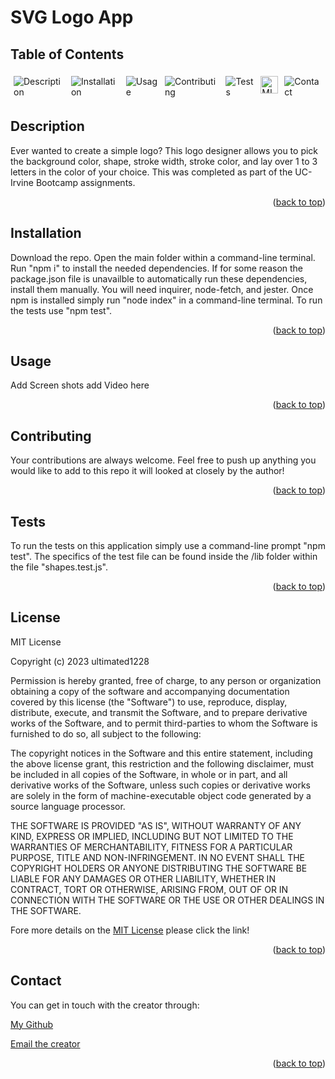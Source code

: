 <p id="back_to_top"></p>


# SVG Logo App


  ## Table of Contents

  <div style="display: flex;">
  <a href="#description" style="text-decoration: none; margin: 5px;">
    <img src="https://img.shields.io/badge/Description-37a779?style=for-the-badge" alt="Description" />
  </a>
  <a href="#installation" style="text-decoration: none; margin: 5px;">
    <img src="https://img.shields.io/badge/Installation-37a779?style=for-the-badge" alt="Installation" />
  </a>
  <a href="#usage" style="text-decoration: none; margin: 5px;">
    <img src="https://img.shields.io/badge/Usage-37a779?style=for-the-badge" alt="Usage" />
  </a>
  <a href="#contributing" style="text-decoration: none; margin: 5px;">
    <img src="https://img.shields.io/badge/Contributing-37a779?style=for-the-badge" alt="Contributing" />
  </a>
  <a href="#tests" style="text-decoration: none; margin: 5px;">
    <img src="https://img.shields.io/badge/Tests-37a779?style=for-the-badge" alt="Tests" />
  </a>
  <a href="#license" style="text-decoration: none; margin: 5px;">
    <img src="https://img.shields.io/badge/License-MIT-yellow.svg" alt="MIT License" alt="License" style="height:28px" />
  </a>
  <a href="#contact" style="text-decoration: none; margin: 5px;">
    <img src="https://img.shields.io/badge/Contact-37a779?style=for-the-badge" alt="Contact" />
  </a>
</div>

## Description
Ever wanted to create a simple logo?  This logo designer allows you to pick the background color, shape, stroke width, stroke color, and lay over  1 to 3 letters in the color of your choice.  This was completed as part of the UC-Irvine Bootcamp assignments.  

<p align="right">(<a href="#back_to_top">back to top</a>)</p>

## Installation
Download the repo. Open the main folder within a command-line terminal. Run "npm i" to install the needed dependencies. If for some reason the package.json file is unavailble to automatically run these dependencies, install them manually. You will need inquirer, node-fetch, and jester. Once npm is installed simply run "node index" in a command-line terminal.  To run the tests use "npm test". 

<p align="right">(<a href="#back_to_top">back to top</a>)</p>

## Usage
Add Screen shots add Video here

<p align="right">(<a href="#back_to_top">back to top</a>)</p>

## Contributing
Your contributions are always welcome.  Feel free to push up anything you would like to add to this repo it will looked at closely by the author!

<p align="right">(<a href="#back_to_top">back to top</a>)</p>

## Tests
To run the tests on this application simply use a command-line prompt "npm test".  The specifics of the test file can be found inside the /lib folder within the file "shapes.test.js".

<p align="right">(<a href="#back_to_top">back to top</a>)</p>

## License
MIT License

Copyright (c) 2023 ultimated1228

Permission is hereby granted, free of charge, to any person or organization
obtaining a copy of the software and accompanying documentation covered by
this license (the "Software") to use, reproduce, display, distribute,
execute, and transmit the Software, and to prepare derivative works of the
Software, and to permit third-parties to whom the Software is furnished to
do so, all subject to the following:

The copyright notices in the Software and this entire statement, including
the above license grant, this restriction and the following disclaimer,
must be included in all copies of the Software, in whole or in part, and
all derivative works of the Software, unless such copies or derivative
works are solely in the form of machine-executable object code generated by
a source language processor.

THE SOFTWARE IS PROVIDED "AS IS", WITHOUT WARRANTY OF ANY KIND, EXPRESS OR
IMPLIED, INCLUDING BUT NOT LIMITED TO THE WARRANTIES OF MERCHANTABILITY,
FITNESS FOR A PARTICULAR PURPOSE, TITLE AND NON-INFRINGEMENT. IN NO EVENT
SHALL THE COPYRIGHT HOLDERS OR ANYONE DISTRIBUTING THE SOFTWARE BE LIABLE
FOR ANY DAMAGES OR OTHER LIABILITY, WHETHER IN CONTRACT, TORT OR OTHERWISE,
ARISING FROM, OUT OF OR IN CONNECTION WITH THE SOFTWARE OR THE USE OR OTHER
DEALINGS IN THE SOFTWARE.



Fore more details on the [MIT License](https://opensource.org/licenses/MIT) please click the link!

<p align="right">(<a href="#back_to_top">back to top</a>)</p>

## Contact
You can get in touch with the creator through:

[My Github](https://github.com/ultimated1228)

[Email the creator](mailto:stevenlucasmeyer@gmail.com)


<p align="right">(<a href="#back_to_top">back to top</a>)</p>